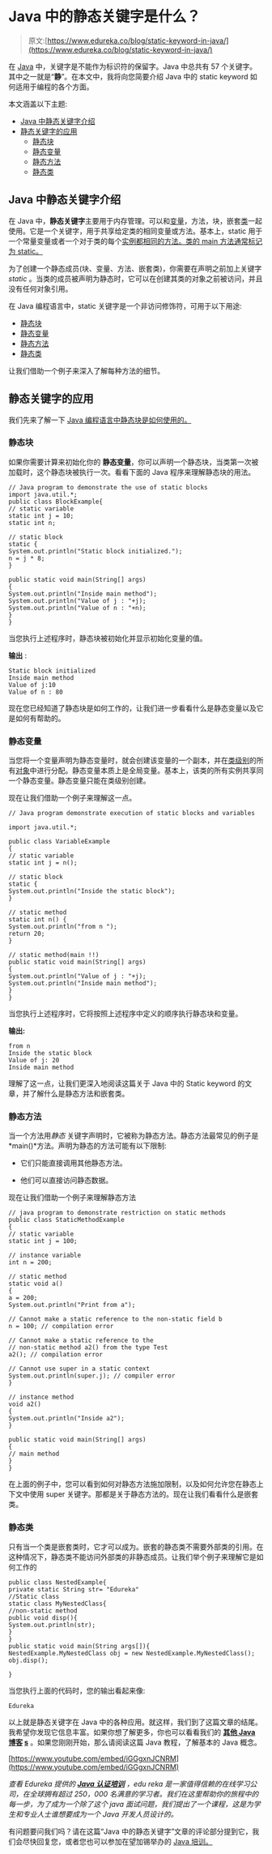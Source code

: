# Java 中的静态关键字是什么？

> 原文:[https://www.edureka.co/blog/static-keyword-in-java/](https://www.edureka.co/blog/static-keyword-in-java/)

在 [Java](https://www.edureka.co/blog/what-is-java/) 中，关键字是不能作为标识符的保留字。Java 中总共有 57 个关键字。其中之一就是“**静**”。在本文中，我将向您简要介绍 Java 中的 static keyword 如何适用于编程的各个方面。

本文涵盖以下主题:

*   [Java 中静态关键字介绍](#IntroductiontostatickeywordinJava)
*   [静态关键字的应用](#ApplicationsofStatickeyword)
    *   [静态块](#StaticBlock)
    *   [静态变量](#StaticVariable)
    *   [静态方法](#StaticMethod)
    *   [静态类](#StaticClasses)

## **Java 中静态关键字介绍**

在 Java 中，**静态关键字**主要用于内存管理。可以和[变量](https://www.edureka.co/blog/java-tutorial/#variables)，方法，块，嵌套[类](https://www.edureka.co/blog/java-tutorial/#obj)一起使用。它是一个关键字，用于共享给定类的相同变量或方法。基本上，static 用于一个常量变量或者一个对于类的每个[实例都相同的方法。类的 main 方法通常标记为 static。](https://www.edureka.co/blog/instance-variable-in-java/)

为了创建一个静态成员(块、变量、方法、嵌套类)，你需要在声明之前加上关键字  *static* 。当类的成员被声明为静态时，它可以在创建其类的对象之前被访问，并且没有任何对象引用。

在 Java 编程语言中，static 关键字是一个非访问修饰符，可用于以下用途:

*   [静态块](#StaticBlock)
*   [静态变量](#StaticVariable)
*   [静态方法](#StaticMethod)
*   [静态类](#StaticClasses)

让我们借助一个例子来深入了解每种方法的细节。

## **静态关键字的应用**

我们先来了解一下 [Java 编程语言中静态块是如何使用的。](https://www.edureka.co/blog/java-tutorial/)

### **静态块**

如果你需要计算来初始化你的  **静态变量**，你可以声明一个静态块，当类第一次被加载时，这个静态块被执行一次。看看下面的 Java 程序来理解静态块的用法。

```
// Java program to demonstrate the use of static blocks
import java.util.*;
public class BlockExample{
// static variable
static int j = 10;
static int n;

// static block
static {
System.out.println("Static block initialized.");
n = j * 8;
}

public static void main(String[] args)
{
System.out.println("Inside main method");
System.out.println("Value of j : "+j);
System.out.println("Value of n : "+n);
}
}
```

当您执行上述程序时，静态块被初始化并显示初始化变量的值。

**输出** :

```
Static block initialized
Inside main method
Value of j:10
Value of n : 80
```

现在您已经知道了静态块是如何工作的，让我们进一步看看什么是静态变量以及它是如何有帮助的。

### **静态变量**

当您将一个变量声明为静态变量时，就会创建该变量的一个副本，并在[类级别](https://www.edureka.co/blog/java-objects-and-classes/)的所有[对象](https://www.edureka.co/blog/java-tutorial/#obj)中进行分配。静态变量本质上是全局变量。基本上，该类的所有实例共享同一个静态变量。静态变量只能在类级别创建。

现在让我们借助一个例子来理解这一点。

```
// Java program demonstrate execution of static blocks and variables

import java.util.*;

public class VariableExample
{
// static variable
static int j = n();

// static block
static {
System.out.println("Inside the static block");
}

// static method
static int n() {
System.out.println("from n ");
return 20;
}

// static method(main !!)
public static void main(String[] args)
{
System.out.println("Value of j : "+j);
System.out.println("Inside main method");
}
}
```

当您执行上述程序时，它将按照上述程序中定义的顺序执行静态块和变量。

**输出:**

```
from n
Inside the static block
Value of j: 20
Inside main method
```

理解了这一点，让我们更深入地阅读这篇关于 Java 中的 Static keyword 的文章，并了解什么是静态方法和嵌套类。

### **静态方法**

当一个方法用*静态* 关键字声明时，它被称为静态方法。静态方法最常见的例子是*main()*方法。声明为静态的方法可能有以下限制:

*   它们只能直接调用其他静态方法。

*   他们可以直接访问静态数据。

现在让我们借助一个例子来理解静态方法

```
// java program to demonstrate restriction on static methods
public class StaticMethodExample
{
// static variable
static int j = 100;

// instance variable
int n = 200;

// static method
static void a()
{
a = 200;
System.out.println("Print from a");

// Cannot make a static reference to the non-static field b
n = 100; // compilation error

// Cannot make a static reference to the
// non-static method a2() from the type Test
a2(); // compilation error

// Cannot use super in a static context
System.out.println(super.j); // compiler error
}

// instance method
void a2()
{
System.out.println("Inside a2");
}

public static void main(String[] args)
{
// main method
}
}
```

在上面的例子中，您可以看到如何对静态方法施加限制，以及如何允许您在静态上下文中使用 super 关键字。那都是关于静态方法的。现在让我们看看什么是嵌套类。

### **静态类**

只有当一个类是嵌套类时，它才可以成为。嵌套的静态类不需要外部类的引用。在这种情况下，静态类不能访问外部类的非静态成员。让我们举个例子来理解它是如何工作的

```
public class NestedExample{
private static String str= "Edureka"
//Static class
static class MyNestedClass{
//non-static method
public void disp(){
System.out.println(str);
}
}
public static void main(String args[]){
NestedExample.MyNestedClass obj = new NestedExample.MyNestedClass();
obj.disp();

}
```

当您执行上面的代码时，您的输出看起来像:

`Edureka`

以上就是静态关键字在 Java 中的各种应用。就这样，我们到了这篇文章的结尾。我希望你发现它信息丰富。如果你想了解更多，你也可以看看我们的 **[其他 Java 博客](https://www.edureka.co/blog/what-is-java/) [s](https://www.edureka.co/blog/java-tutorial/)** 。如果您刚刚开始，那么请阅读这篇 Java 教程，了解基本的 Java 概念。

[https://www.youtube.com/embed/iGGgxnJCNRM](https://www.youtube.com/embed/iGGgxnJCNRM)

*查看 Edureka 提供的 **[Java 认证培训](https://www.edureka.co/java-j2ee-training-course)** ，edu reka 是一家值得信赖的在线学习公司，在全球拥有超过 250，000 名满意的学习者。我们在这里帮助你的旅程中的每一步，为了成为一个除了这个 java 面试问题，我们提出了一个课程，这是为学生和专业人士谁想要成为一个 Java 开发人员设计的。*

有问题要问我们吗？请在这篇“Java 中的静态关键字”文章的评论部分提到它，我们会尽快回复您，或者您也可以参加在望加锡举办的 [Java 培训。](https://www.edureka.co/java-j2ee-training-course-makassar)